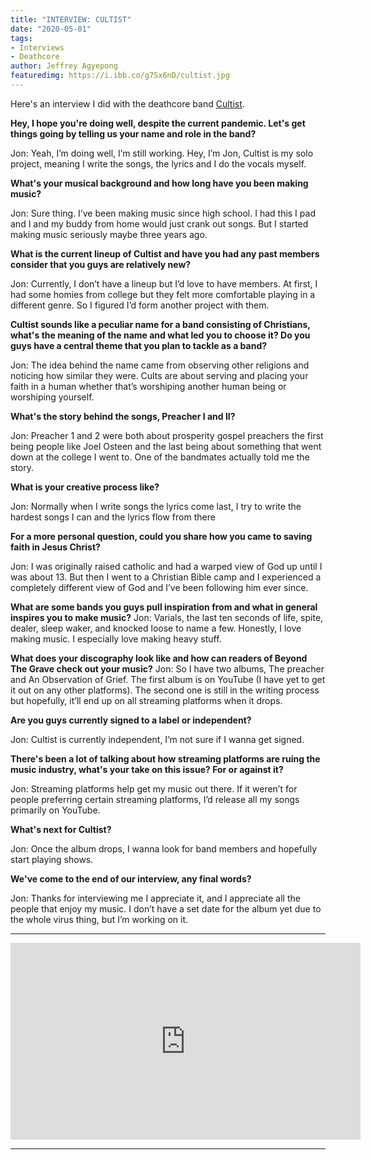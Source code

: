 ```yaml
---
title: "INTERVIEW: CULTIST"
date: "2020-05-01"
tags:
- Interviews
- Deathcore
author: Jeffrey Agyepong
featuredimg: https://i.ibb.co/g7Sx6nD/cultist.jpg
---
```


Here's an interview I did with the deathcore band [Cultist](https://web.facebook.com/cvltistband).

**Hey, I hope you're doing well, despite the current pandemic. Let's get things going by telling us your name and role in the band?** 

Jon: Yeah, I’m doing well, I’m still working. Hey, I’m Jon, Cultist is my solo project, meaning I write the songs, the lyrics and I do the vocals myself.

**What's your musical background and how long have you been making music?** 

Jon: Sure thing. I’ve been making music since high school. I had this I pad and I and my buddy from home would just crank out songs. But I started making music seriously maybe three years ago.

**What is the current lineup of Cultist and have you had any past members consider that you guys are relatively new?** 

Jon: Currently, I don’t have a lineup but I’d love to have members. At first, I had some homies from college but they felt more comfortable playing in a different genre. So I figured I’d form another project with them.

**Cultist sounds like a peculiar name for a band consisting of Christians, what's the meaning of the name and what led you to choose it? Do you guys have a central theme that you plan to tackle as a band?** 

Jon: The idea behind the name came from observing other religions and noticing how similar they were. Cults are about serving and placing your faith in a human whether that’s worshiping another human being or worshiping yourself.

**What's the story behind the songs, Preacher I and II?** 

Jon: Preacher 1 and 2 were both about prosperity gospel preachers the first being people like Joel Osteen and the last being about something that went down at the college I went to. One of the bandmates actually told me the story.

**What is your creative process like?** 

Jon: Normally when I write songs the lyrics come last, I try to write the hardest songs I can and the lyrics flow from there

**For a more personal question, could you share how you came to saving faith in Jesus Christ?** 

Jon: I was originally raised catholic and had a warped view of God up until I was about 13. But then I went to a Christian Bible camp and I experienced a completely different view of God and I’ve been following him ever since.

**What are some bands you guys pull inspiration from and what in general inspires you to make music?** Jon: Varials, the last ten seconds of life, spite, dealer, sleep waker, and knocked loose to name a few. Honestly, I love making music. I especially love making heavy stuff.

**What does your discography look like and how can readers of Beyond The Grave check out your music?** Jon: So I have two albums, The preacher and An Observation of Grief. The first album is on YouTube (I have yet to get it out on any other platforms). The second one is still in the writing process but hopefully, it’ll end up on all streaming platforms when it drops.

**Are you guys currently signed to a label or independent?** 

Jon: Cultist is currently independent, I’m not sure if I wanna get signed.

**There's been a lot of talking about how streaming platforms are ruing the music industry, what's your take on this issue? For or against it?** 

Jon: Streaming platforms help get my music out there. If it weren’t for people preferring certain streaming platforms, I’d release all my songs primarily on YouTube.

**What's next for Cultist?** 

Jon: Once the album drops, I wanna look for band members and hopefully start playing shows.

**We've come to the end of our interview, any final words?** 

Jon: Thanks for interviewing me I appreciate it, and I appreciate all the people that enjoy my music. I don’t have a set date for the album yet due to the whole virus thing, but I’m working on it.

<hr>
<div class="video-container"><iframe src="https://www.youtube.com/embed/VysFQ7jSXh0" width="560" height="315" frameborder="0"></iframe></div>

<hr>

##### 
